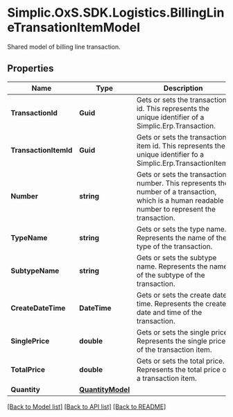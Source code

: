 # Simplic.OxS.SDK.Logistics.BillingLineTransationItemModel
Shared model of billing line transaction.

## Properties

Name | Type | Description | Notes
------------ | ------------- | ------------- | -------------
**TransactionId** | **Guid** | Gets or sets the transaction id.     This represents the unique identifier of a Simplic.Erp.Transaction.   | [optional] 
**TransactionItemId** | **Guid** | Gets or sets the transaction item id.     This represents the unique identifier fo a Simplic.Erp.TransactionItem.   | [optional] 
**Number** | **string** | Gets or sets the transaction number.     This represents the number of a transaction, which is a human readable number to represent the transaction.   | [optional] 
**TypeName** | **string** | Gets or sets the type name.     Represents the name of the type of the transaction.   | [optional] 
**SubtypeName** | **string** | Gets or sets the subtype name.     Represents the name of the subtype of the transaction.   | [optional] 
**CreateDateTime** | **DateTime** | Gets or sets the create date time.     Represents the create date and time of the transaction.   | [optional] 
**SinglePrice** | **double** | Gets or sets the single price.     Represents the single price of the transaction item.   | [optional] 
**TotalPrice** | **double** | Gets or sets the total price.     Represents the total price of a transaction item.   | [optional] 
**Quantity** | [**QuantityModel**](QuantityModel.md) |  | [optional] 

[[Back to Model list]](../README.md#documentation-for-models) [[Back to API list]](../README.md#documentation-for-api-endpoints) [[Back to README]](../README.md)


